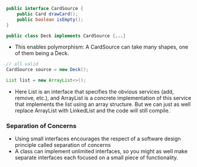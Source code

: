 ```java
public interface CardSource { 
	public Card drawCard();
	public boolean isEmpty();
}

public class Deck implements CardSource {...}
```
- This enables polymorphism: A CardSource can take many shapes, one of them being a Deck. 

```java
// all valid
CardSource source = new Deck();

List list = new ArrayList<>();
```
- Here List is an interface that specifies the obvious services (add, remove, etc.), and ArrayList is a concrete implementation of this service that implements the list using an array structure. But we can just as well replace ArrayList with LinkedList and the code will still compile.

### Separation of Concerns
- Using small interfaces encourages the respect of a software design principle called separation of concerns
- A class can implement unlimited interfaces, so you might as well make separate interfaces each focused on a small piece of functionality. 
